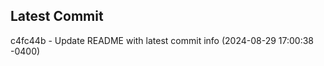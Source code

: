
## Latest Commit
c4fc44b - Update README with latest commit info (2024-08-29 17:00:38 -0400) <Yunxi-Zhou>
